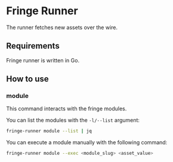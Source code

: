 Fringe Runner
=============

The runner fetches new assets over the wire.

## Requirements

Fringe runner is written in Go.


## How to use

### module

This command interacts with the fringe modules.

You can list the modules with the `-l/--list` argument:

```bash
fringe-runner module --list | jq
```

You can execute a module manually with the following command:

```bash
fringe-runner module --exec <module_slug> <asset_value>
```
